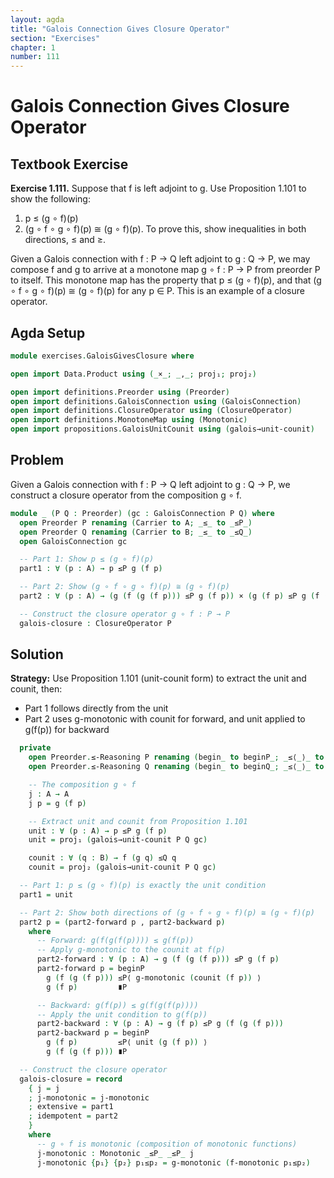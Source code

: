 ```yaml
---
layout: agda
title: "Galois Connection Gives Closure Operator"
section: "Exercises"
chapter: 1
number: 111
---
```


# Galois Connection Gives Closure Operator

## Textbook Exercise

**Exercise 1.111.** Suppose that f is left adjoint to g. Use Proposition 1.101 to show the following:

1. p ≤ (g ∘ f)(p)
2. (g ∘ f ∘ g ∘ f)(p) ≅ (g ∘ f)(p). To prove this, show inequalities in both directions, ≤ and ≥.

Given a Galois connection with f : P → Q left adjoint to g : Q → P, we may compose f and g to arrive at a monotone map g ∘ f : P → P from preorder P to itself. This monotone map has the property that p ≤ (g ∘ f)(p), and that (g ∘ f ∘ g ∘ f)(p) ≅ (g ∘ f)(p) for any p ∈ P. This is an example of a closure operator.

## Agda Setup

```agda
module exercises.GaloisGivesClosure where

open import Data.Product using (_×_; _,_; proj₁; proj₂)

open import definitions.Preorder using (Preorder)
open import definitions.GaloisConnection using (GaloisConnection)
open import definitions.ClosureOperator using (ClosureOperator)
open import definitions.MonotoneMap using (Monotonic)
open import propositions.GaloisUnitCounit using (galois→unit-counit)
```

## Problem

Given a Galois connection with f : P → Q left adjoint to g : Q → P, we construct a closure operator from the composition g ∘ f.

```agda
module _ (P Q : Preorder) (gc : GaloisConnection P Q) where
  open Preorder P renaming (Carrier to A; _≤_ to _≤P_)
  open Preorder Q renaming (Carrier to B; _≤_ to _≤Q_)
  open GaloisConnection gc

  -- Part 1: Show p ≤ (g ∘ f)(p)
  part1 : ∀ (p : A) → p ≤P g (f p)

  -- Part 2: Show (g ∘ f ∘ g ∘ f)(p) ≅ (g ∘ f)(p)
  part2 : ∀ (p : A) → (g (f (g (f p))) ≤P g (f p)) × (g (f p) ≤P g (f (g (f p))))

  -- Construct the closure operator g ∘ f : P → P
  galois-closure : ClosureOperator P
```

## Solution

**Strategy:** Use Proposition 1.101 (unit-counit form) to extract the unit and counit, then:
- Part 1 follows directly from the unit
- Part 2 uses g-monotonic with counit for forward, and unit applied to g(f(p)) for backward

```agda
  private
    open Preorder.≤-Reasoning P renaming (begin_ to beginP_; _≤⟨_⟩_ to _≤P⟨_⟩_; _∎ to _∎P)
    open Preorder.≤-Reasoning Q renaming (begin_ to beginQ_; _≤⟨_⟩_ to _≤Q⟨_⟩_; _∎ to _∎Q)

    -- The composition g ∘ f
    j : A → A
    j p = g (f p)

    -- Extract unit and counit from Proposition 1.101
    unit : ∀ (p : A) → p ≤P g (f p)
    unit = proj₁ (galois→unit-counit P Q gc)

    counit : ∀ (q : B) → f (g q) ≤Q q
    counit = proj₂ (galois→unit-counit P Q gc)

  -- Part 1: p ≤ (g ∘ f)(p) is exactly the unit condition
  part1 = unit

  -- Part 2: Show both directions of (g ∘ f ∘ g ∘ f)(p) ≅ (g ∘ f)(p)
  part2 p = (part2-forward p , part2-backward p)
    where
      -- Forward: g(f(g(f(p)))) ≤ g(f(p))
      -- Apply g-monotonic to the counit at f(p)
      part2-forward : ∀ (p : A) → g (f (g (f p))) ≤P g (f p)
      part2-forward p = beginP
        g (f (g (f p))) ≤P⟨ g-monotonic (counit (f p)) ⟩
        g (f p)         ∎P

      -- Backward: g(f(p)) ≤ g(f(g(f(p))))
      -- Apply the unit condition to g(f(p))
      part2-backward : ∀ (p : A) → g (f p) ≤P g (f (g (f p)))
      part2-backward p = beginP
        g (f p)         ≤P⟨ unit (g (f p)) ⟩
        g (f (g (f p))) ∎P

  -- Construct the closure operator
  galois-closure = record
    { j = j
    ; j-monotonic = j-monotonic
    ; extensive = part1
    ; idempotent = part2
    }
    where
      -- g ∘ f is monotonic (composition of monotonic functions)
      j-monotonic : Monotonic _≤P_ _≤P_ j
      j-monotonic {p₁} {p₂} p₁≤p₂ = g-monotonic (f-monotonic p₁≤p₂)
```
